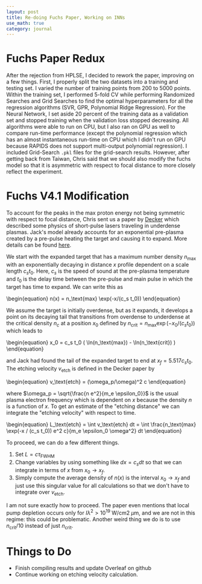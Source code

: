 ```yaml
---
layout: post
title: Re-doing Fuchs Paper, Working on INNs
use_math: true
category: journal
---
```


# Fuchs Paper Redux

After the rejection from HPLSE, I decided to rework the paper, improving on a few things. First, I properly split the two datasets into a training and testing set. I varied the number of training points from 200 to 5000 points.
Within the training set, I performed 5-fold CV while performing Randomized Searches and Grid Searches to find the optimal hyperparameters for all the regression algorithms (SVR, GPR, Polynomial Ridge Regression). For the Neural Network, I set aside 20 percent of the training data as a validation set and stopped training when the validation loss stopped decreasing.
All algorithms were able to run on CPU, but I also ran on GPU as well to compare run-time performance (except the polynomial regression which has an almost instantaneous run-time on CPU which I didn't run on GPU because RAPIDS does not support multi-output polynomial regression).
I included Grid-Search `.pkl` files for the grid-search results. However, after getting back from Taiwan, Chris said that we should also modify the fuchs model so that it is asymmetric with respect to focal distance to more closely reflect the experiment. 

# Fuchs V4.1 Modification
To account for the peaks in the max proton energy not being symmetric with respect to focal distance, Chris sent us a paper by [Decker](https://pubs.aip.org/aip/pop/article/3/5/2047/775476/The-evolution-of-ultra-intense-short-pulse-lasers) which described some physics of short-pulse lasers traveling in underdense plasmas. Jack's model already accounts for an exponential pre-plasma created by a pre-pulse heating the target and causing it to expand. More details can be found [here](https://felice27.github.io/newprepulse/).

We start with the expanded target that has a maximum number density $n_\text{max}$ with an exponentially decaying in distance $x$ profile dependent on a scale length $c_s t_0$. Here, $c_s$ is the speed of sound at the pre-plasma temperature and $t_0$ is the delay time between the pre-pulse and main pulse in which the target has time to expand. We can write this as 

\begin{equation}
n(x) = n_\text{max} \exp(-x/(c_s t_0))
\end{equation}

We assume the target is initially overdense, but as it expands, it develops a point on its decaying tail that transitions from overdense to underdense at the critical density $n_c$ at a position $x_0$ defined by $n_\text{crit} = n_\text{max} \exp(-x_0/(c_s t_0))$ which leads to

\begin{equation}
  x_0 = c_s t_0 ( \ln(n_\text{max}) - \ln(n_\text{crit}) )
\end{equation}

and Jack had found the tail of the expanded target to end at $x_f = 5.517 c_s t_0$. The etching velocity $v_\text{etch}$ is defined in the Decker paper by 

\begin{equation}
v_\text{etch} = (\omega_p/\omega)^2 c
\end{equation}

where $\omega_p = \sqrt{\frac{n e^2}{m_e \epsilon_0}}$ is the usual plasma electron frequency which is dependent on $x$ because the density $n$ is a function of $x$. To get an estimate of the "etching distance" we can integrate the "etching velocity" with respect to time.

\begin{equation}
L_\text{etch} = \int v_\text{etch} dt = \int \frac{n_\text{max} \exp(-x / (c_s t_0)) e^2 c}{m_e \epsilon_0 \omega^2} dt
\end{equation}

To proceed, we can do a few different things. 

1. Set $L = c \tau_\text{FWHM}$
2. Change variables by using something like $dx = c_s dt$ so that we can integrate in terms of $x$ from $x_0 \rightarrow x_f$.
3. Simply compute the average density of $n(x)$ is the interval $x_0 \rightarrow x_f$ and just use this singular value for all calculations so that we don't have to integrate over $v_\text{etch}$.

I am not sure exactly how to proceed. The paper even mentions that local pump depletion occurs only for $I \lambda^2 > 10^{19}$ W/cm2 $\mu$m, and we are not in this regime: this could be problematic. Another weird thing we do is to use $n_\text{crit}/10$ instead of just $n_\text{crit}$. 



# Things to Do
- Finish compiling results and update Overleaf on github
- Continue working on etching velocity calculation.
